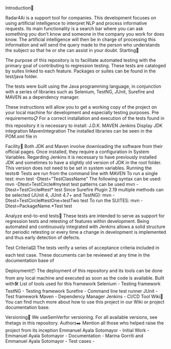 Introduction🚀

Radar4Ai is a support tool for companies. This development focuses on using artificial intelligence to interpret NLP and process informative requests. Its main functionality is a search bar where you can ask something you don't know and someone in the company you work for does know. The artificial intelligence will then be in charge of processing this information and will send the query made to the person who understands the subject so that he or she can assist in your doubt.
Starting🚀

The purpose of this repository is to facilitate automated testing with the primary goal of contributing to regression testing. These tests are cataloged by suites linked to each feature. Packages or suites can be found in the test/java folder.

The tests were built using the Java programming language, in conjunction with a series of libraries such as Selenium, TestNG, JUnit, Surefire and MAVEN as a dependency manager.

These instructions will allow you to get a working copy of the project on your local machine for development and especially testing purposes.
Pre requirements📋
For a correct installation and execution of the tests found in this repository it is necessary to install:
J.D.K.
MAVEN
Jenkins
Display
JDK integration
MavenIntegration
The installed libraries can be seen in the POM.xml file in <dependencies> </dependencies>

Facility🔧
Both JDK and Maven involve downloading the software from their official pages. Once installed, they require a configuration in System Variables.
Regarding Jenkins it is necessary to have previously installed JDK and sometimes to have a slightly old version of JDK in the root folder. This version does not need to be set in system variables.
Running the tests⚙️
Tests are run from the command line with MAVEN
To run a single test:
mvn test -Dtest=”TestClassName”
The following syntax can be used:
mvn -Dtest=TestCircle#mytest test
patterns can be used
mvn -Dtest=TestCircle#test* test
Since Surefire Plugin 2.19 multiple methods can be selected (JUnit 4, JUnit 4.7+ and TestNG):
mvn -Dtest=TestCircle#testOne+testTwo test
To run the SUITES:
mvn -Dtest=PackageName.*Test test
 
 
 
 
Analyze end-to-end tests🔩
These tests are intended to serve as support for regression tests and retesting of features within development. Being automated and continuously integrated with Jenkins allows a solid structure for periodic retesting or every time a change in development is implemented and thus early detection of defects.

Test Criteria⌨️
The tests verify a series of acceptance criteria included in each test case. These documents can be reviewed at any time in the documentation base of

Deployment📦
The deployment of this repository and its tools can be done from any local machine and executed as soon as the code is available.
Built with🛠️
List of tools used for this framework
Selenium - Testing framework
TestNG - Testing framework
Surefire - Command line test runner
JUnit - Test framework
Maven - Dependency Manager
Jenkins - CI/CD Tool
Wiki📖
You can find much more about how to use this project in our Wiki or project documentation base.
 
 
Versioning📌
We useSemVerfor versioning. For all available versions, see thetags in this repository.
Authors✒️
Mention all those who helped raise the project from its inception
Emmanuel Ayala Sotomayor - Initial Work -
Emmanuel Ayala Sotomayor - Documentation -
Marina Gorriti and Emmanuel Ayala Sotomayor - Test cases -
